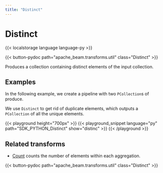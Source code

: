 ```yaml
---
title: "Distinct"
---
```

<!--
Licensed under the Apache License, Version 2.0 (the "License");
you may not use this file except in compliance with the License.
You may obtain a copy of the License at

http://www.apache.org/licenses/LICENSE-2.0

Unless required by applicable law or agreed to in writing, software
distributed under the License is distributed on an "AS IS" BASIS,
WITHOUT WARRANTIES OR CONDITIONS OF ANY KIND, either express or implied.
See the License for the specific language governing permissions and
limitations under the License.
-->

# Distinct

{{< localstorage language language-py >}}

{{< button-pydoc path="apache_beam.transforms.util" class="Distinct" >}}

Produces a collection containing distinct elements of the input collection.

## Examples

In the following example, we create a pipeline with two `PCollection`s of produce.

We use `Distinct` to get rid of duplicate elements, which outputs a `PCollection` of all the unique elements.

{{< playground height="700px" >}}
{{< playground_snippet language="py" path="SDK_PYTHON_Distinct" show="distinc" >}}
{{< /playground >}}

## Related transforms

* [Count](/documentation/transforms/python/aggregation/count) counts the number of elements within each aggregation.

{{< button-pydoc path="apache_beam.transforms.util" class="Distinct" >}}
